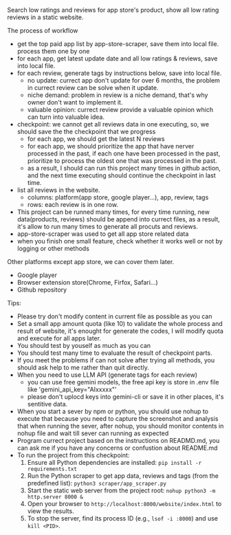 Search low ratings and reviews for app store's product, show all low rating reviews in a static website.

The process of workflow
- get the top paid app list by app-store-scraper, save them into local file. process them one by one
- for each app, get latest update date and all low ratings & reviews, save into local file.
- for each review, generate tags by instructions below, save into local file.
    - no update: currect app don't update for over 6 months, the problem in currect review can be solve when it update.
    - niche demand: problem in review is a niche demand, that's why owner don't want to implement it.
    - valuable opinion: currect review provide a valuable opinion which can turn into valuable idea.
- checkpoint: we cannot get all reviews data in one executing, so, we should save the the checkpoint that we progress
    - for each app, we should get the latest N reviews
    - for each app, we should prioritize the app that have nerver processed in the past, if each one have been processed in the past, prioritize to process the oldest one that was processed in the past.
    - as a result, I should can run this project many times in github action, and the next time executing should continue the checkpoint in last time.
- list all reviews in the website. 
    - columns: platform(app store, google player...), app, review, tags
    - rows: each review is in one row.
- This project can be runned many times, for every time running, new data(products, reviews) should be append into currect files, as a result, it's allow to run many times to generate all procuts and reviews.
- app-store-scraper was used to get all app store related data
- when you finish one small feature, check whether it works well or not by logging or other methods

Other platforms except app store, we can cover them later.
- Google player
- Browser extension store(Chrome, Firfox, Safari...)
- Github repository

Tips:
- Please try don't modify content in current file as possible as you can
- Set a small app amount quota (like 10) to validate the whole process and result of website, it's enought for generate the codes, I will modify quota and execute for all apps later.
- You should test by youself as much as you can
- You should test many time to evaluate the result of checkpoint parts.
- If you meet the problems if can not solve after trying all methods, you should ask help to me rather than quit directly.
- When you need to use LLM API (generate tags for each review)
    - you can use free gemini models, the free api key is store in .env file like 'gemini_api_key="AIxxxxx"'
    - please don't uplocd keys into gemini-cli or save it in other places, it's sentitive data.
- When you start a sever by npm or python, you should use nohup to execute that because you need to capture the screenshot and analysis that when running the sever, after nohup, you should monitor contents in nohup file and wait till sever can running as expected
- Program currect project based on the instructions on READMD.md, you can ask me if you have any concerns or confustion about README.md
- To run the project from this checkpoint:
    1. Ensure all Python dependencies are installed: `pip install -r requirements.txt`
    2. Run the Python scraper to get app data, reviews and tags (from the predefined list): `python3 scraper/app_scraper.py`
    3. Start the static web server from the project root: `nohup python3 -m http.server 8000 &`
    4. Open your browser to `http://localhost:8000/website/index.html` to view the results.
    5. To stop the server, find its process ID (e.g., `lsof -i :8000`) and use `kill <PID>`.
